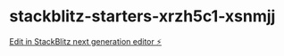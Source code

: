 # stackblitz-starters-xrzh5c1-xsnmjj

[Edit in StackBlitz next generation editor ⚡️](https://stackblitz.com/~/github.com/kontactr/stackblitz-starters-xrzh5c1-xsnmjj)